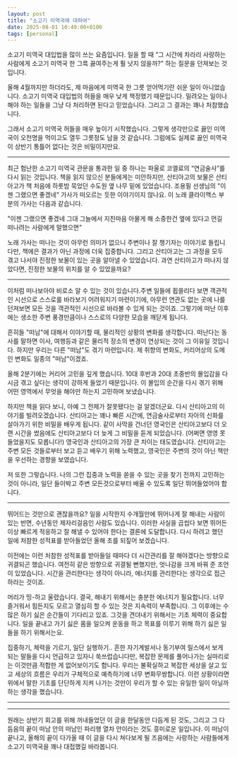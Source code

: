 ```yaml
---
layout: post
title: "소고기 미역국에 대하여"
date: 2025-08-01 10:49:00+0100
tags: [personal]
---
```


소고기 미역국 대입법을 많이 쓰는 요즘입니다. 일을 할 때 “그 시간에 차라리 사랑하는 사람에게 소고기 미역국 한 그륵 끓여주는게 훨 낫지 않을까?” 하는 질문을 던져보는 것입니다.

올해 4월까지만 하더라도, 제 마음에게 미역국 한 그릇 얻어먹기란 쉬운 일이 아니었습니다. 소고기 미역국 대입법의 허들을 매우 낮게 책정했기 때문입니다. 밀려오는 일이나 해야 하는 일들을 그냥 다 처리하면 된다고 믿었습니다. 그리고 그 결과는 꽤나 처참했습니다.

그래서 소고기 미역국 허들을 매우 높이기 시작했습니다. 그렇게 생각만으로 끓인 미역국이 오천명을 먹이고도 열두 그릇정도 남을 것 같습니다. 그럼에도 실제로 끓인 미역국이 상반기 통틀어 없다는 것은 비밀이지만요.

---

최근 험난한 소고기 미역국 관문을 통과한 일 중 하나는 파울로 코엘료의 “연금술사”를 다시 읽는 것입니다. 책을 읽지 않으신 분들에게는 미안하지만, 산티아고의 보물은 산티아고가 책 처음에 하룻밤 묵었던 수도원 옆 나무 밑에 있었습니다. 조용필 선생님의 "이젠 그랬으면 좋겠네" 가사가 떠오르는 듯한 이야기이지 않나요. 이 노래 클라이맥스 부분의 가사는 다음과 같습니다.

"이젠 그랬으면 좋겠네
그대 그늘에서 지친마음 아물게 해
소중한건 옆에 있다고
먼길 떠나려는 사람에게 말했으면"

노래 가사는 떠나는 것이 아무런 의미가 없으니 주변이나 잘 챙기자는 이야기로 들립니다만, 책에은 결과가 아닌 과정에 더욱 집중합니다. 그리고 산티아고는 그 과정을 모두 겪고 나서야 진정한 보물이 있는 곳을 알아낼 수 있었습니다. 과연 산티아고가 떠나지 않았다면, 진정한 보물의 위치를 알 수 있었을까요?

---

이처럼 떠나보아야 비로소 알 수 있는 것이 있습니다.주변 일들에 휩쓸리다 보면 객관적인 시선으로 스스로를 바라보기 어려워지기 마련이기에, 아무런 연관도 없는 곳에 나를 던져보면 모든 것을 객관적인 시선으로 바라볼 수 있게 되는 것이죠. 그렇기에 떠난 이후에는 생소한 주변 풍경만큼이나 스스로의 다양한 모습을 깨닫게 됩니다.

흔히들 "떠남"에 대해서 이야기할 때, 물리적인 상황의 변화를 생각합니다. 떠난다는 동사를 말하면 이사, 여행등과 같은 물리적 장소의 변경이 연상되는 것이 그 이유일 것입니다. 하지만 우리는 다른 "떠남"도 겪기 마련입니다. 제 취향의 변화도, 커리어상의 도메인 변화도 일종의 "떠남"이겠죠.

올해 2분기에는 커리어 고민을 깊게 했습니다. 10대 후반과 20대 초중반의 몰입감을 다시금 겪고 싶다는 생각이 강하게 들었기 때문입니다. 이 몰입의 순간을 다시 겪기 위해 어떤 영역에서 무엇을 해야만 하는지 고민하며 보냈습니다.

하지만 책을 읽다 보니, 아예 그 전제가 잘못됐다는 걸 알겠더군요. 다시 산티아고의 이야기를 빌려오겠습니다. 산티아고는 꽤나 빠른 시간에, 연금술사로부터 자아의 신화를 살아가기 위한 비밀을 배우게 됩니다. 같이 사막을 건너던 영국인은 산티아고보다 더 오랜 시간을 썼음에도 산티아고보다 더 늦게 그 비밀을 듣게 되었습니다. (어쩌면 영영 못 들었을지도 모릅니다!) 영국인과 산티아고의 가장 큰 차이는 태도였습니다. 산티아고는 주변 모든 것들로부터 보고 듣고 배우기 위해 노력했고, 영국인은 주변의 것이 아닌 책만을 우선하는 경향을 보였습니다.

저 또한 그렇습니다. 나의 그런 집중과 노력을 쏟을 수 있는 곳을 찾기 전까지 고민하는 것이 아니라, 일단 들이박고 주변 모든것으로부터 배울 수 있도록 일단 뛰어들었어야 합니다.

---

뛰어드는 것만으로 괜찮을까요? 일을 시작한지 수개월만에 뛰어나게 잘 해내는 사람이 있는 반면, 수년동안 제자리걸음인 사람도 있습니다. 이러한 사실을 곱씹다 보면 뛰어든 이상 빠르게 적응하고 잘 해낼 수 있어야 한다는 결론에 도달합니다. 다시 하려고 했던 일에 처참한 성적표를 받아들었던 올해 초를 되짚어 보겠습니다.

이전에는 이런 처참한 성적표를 받아들일 때마다 더 시간관리를 잘 해야겠다는 방향으로 귀결되곤 했습니다. 여전히 같은 방향으로 귀결될 뻔했지만, 엇나감을 크게 바꿔 준 조언이 있었습니다. 시간을 관리한다는 생각이 아니라, 에너지를 관리한다는 생각으로 접근하라는 것이죠.

머리가 띵-하고 울렸습니다. 결국, 해내기 위해서는 충분한 에너지가 필요합니다. 너무 즐거워서 힘든지도 모르고 열심히 할 수 있는 것은 지속력이 부족합니다. 그 이후에는 수많은 하기 싫은 순간들이 기다리고 있죠. 그것을 견뎌내기 위해서는 기초 체력이 중요합니다. 일을 끝내고 가기 싫은 몸을 일으켜 운동을 하고 목표를 이루기 위해 하기 싫은 일들을 하기 위해서는요.

집중하기, 체력을 기르기, 일단 실행하기.. 흔한 자기계발서나 동기부여 릴스에서 보게 되는 말들을 다시 언급하고 있자니 쑥쓰럽습니다만, 복잡한 문제를 풀어나가는 실마리로는 이것만큼 적합한 게 없어보이기도 합니다. 우리는 불확실하고 복잡한 세상을 살고 있고 세상의 흐름은 우리가 구체적으로 예측하기에 너무 변화무쌍합니다. 이런 상황이라면 위에서 말한 기초를 단단하게 지켜 나가는 것만이 우리가 할 수 있는 유일한 일이 아닐까 하는 생각을 했습니다.

---

---

원래는 상반기 회고를 위해 꺼내들었던 이 글을 한달동안 다듬게 된 것도, 그리고 그 다듬음의 끝이 떠남 안의 떠남인 파리행 열차 안이라는 것도 흥미로운 일입니다. 이 떠남이 끝나고, 올해의 끝이 다가올 때 이 글을 다시 쳐다보게 될 즈음에는 사랑하는 사람들에게 소고기 미역국을 꽤나 대접했길 바라봅니다.
